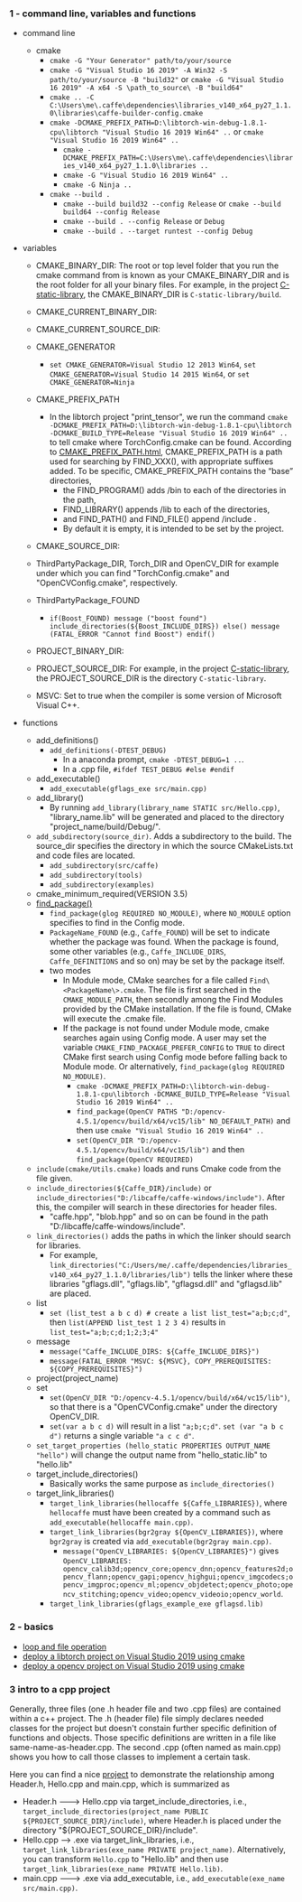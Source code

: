 ### 1 - command line, variables and functions
+ command line
  + cmake
    + `cmake -G "Your Generator" path/to/your/source`
    + `cmake -G "Visual Studio 16 2019" -A Win32 -S path/to/your/source -B "build32"` or `cmake -G "Visual Studio 16 2019" -A x64 -S \path_to_source\ -B "build64"`
    + `cmake .. -C C:\Users\me\.caffe\dependencies\libraries_v140_x64_py27_1.1.0\libraries\caffe-builder-config.cmake`
    + `cmake -DCMAKE_PREFIX_PATH=D:\libtorch-win-debug-1.8.1-cpu\libtorch "Visual Studio 16 2019 Win64" ..` or `cmake "Visual Studio 16 2019 Win64" ..`
      + `cmake -DCMAKE_PREFIX_PATH=C:\Users\me\.caffe\dependencies\libraries_v140_x64_py27_1.1.0\libraries ..`
      + `cmake -G "Visual Studio 16 2019 Win64" ..`
      + `cmake -G Ninja ..`
    + `cmake --build .`
      + `cmake --build build32 --config Release` or `cmake --build build64 --config Release`
      + `cmake --build . --config Release` or `Debug`
      + `cmake --build . --target runtest --config Debug`
+ variables
  + CMAKE_BINARY_DIR: The root or top level folder that you run the cmake command from is known as your CMAKE_BINARY_DIR and is the root folder for all your binary files. For example, in the project [C-static-library](https://github.com/ttroy50/cmake-examples/tree/master/01-basic/C-static-library), the CMAKE_BINARY_DIR is `C-static-library/build`.
  + CMAKE_CURRENT_BINARY_DIR:
  + CMAKE_CURRENT_SOURCE_DIR:
  + CMAKE_GENERATOR
    + `set CMAKE_GENERATOR=Visual Studio 12 2013 Win64`, `set CMAKE_GENERATOR=Visual Studio 14 2015 Win64`, or `set CMAKE_GENERATOR=Ninja`
  + CMAKE_PREFIX_PATH
    + In the libtorch project "print_tensor", we run the command
`cmake -DCMAKE_PREFIX_PATH=D:\libtorch-win-debug-1.8.1-cpu\libtorch -DCMAKE_BUILD_TYPE=Release "Visual Studio 16 2019 Win64" ..` to tell cmake where TorchConfig.cmake can be found. According to [CMAKE_PREFIX_PATH.html](https://cmake.org/cmake/help/v3.0/variable/CMAKE_PREFIX_PATH.html), CMAKE_PREFIX_PATH is a path used for searching by FIND_XXX(), with appropriate suffixes added. To be specific, CMAKE_PREFIX_PATH contains the “base” directories, 
      + the FIND_PROGRAM() adds /bin to each of the directories in the path, 
      + FIND_LIBRARY() appends /lib to each of the directories, 
      + and FIND_PATH() and FIND_FILE() append /include . 
      + By default it is empty, it is intended to be set by the project.
  
  + CMAKE_SOURCE_DIR:
  + ThirdPartyPackage_DIR, Torch_DIR and OpenCV_DIR for example under which you can find "TorchConfig.cmake" and "OpenCVConfig.cmake", respectively.
  + ThirdPartyPackage_FOUND
    + `if(Boost_FOUND) message ("boost found") include_directories(${Boost_INCLUDE_DIRS}) else() message (FATAL_ERROR "Cannot find Boost") endif()`
  + PROJECT_BINARY_DIR:
  + PROJECT_SOURCE_DIR: For example, in the project [C-static-library](https://github.com/ttroy50/cmake-examples/tree/master/01-basic/C-static-library), the PROJECT_SOURCE_DIR is the directory `C-static-library`.
  + MSVC: Set to true when the compiler is some version of Microsoft Visual C++.
  

+ functions
  + add_definitions()
    + `add_definitions(-DTEST_DEBUG)`
      + In a anaconda prompt, `cmake -DTEST_DEBUG=1 ..`.
      + In a .cpp file, `#ifdef TEST_DEBUG #else #endif`
  + add_executable()
    + `add_executable(gflags_exe src/main.cpp)`
  + add_library()
    + By running `add_library(library_name STATIC src/Hello.cpp)`, "library_name.lib" will be generated and placed to the directory "project_name/build/Debug/".
  + `add_subdirectory(source_dir)`. Adds a subdirectory to the build. The source_dir specifies the directory in which the source CMakeLists.txt and code files are located.
    + `add_subdirectory(src/caffe)`
    + `add_subdirectory(tools)`
    + `add_subdirectory(examples)`
  + cmake_minimum_required(VERSION 3.5)
  + [find_package()](https://github.com/suzyi/cpp/blob/master/cmake/basics.md#4---how-does-find_package-work)
    + `find_package(glog REQUIRED NO_MODULE)`, where `NO_MODULE` option specifies to find in the Config mode.
    + `PackageName_FOUND` (e.g., `Caffe_FOUND`) will be set to indicate whether the package was found. When the package is found, some other variables (e.g., `Caffe_INCLUDE_DIRS`, `Caffe_DEFINITIONS` and so on) may be set by the package itself.
    + two modes
      + In Module mode, CMake searches for a file called `Find\<PackageName\>.cmake`. The file is first searched in the `CMAKE_MODULE_PATH`, then secondly among the Find Modules provided by the CMake installation. If the file is found, CMake will execute the .cmake file.
      + If the package is not found under Module mode, cmake searches again using Config mode. A user may set the variable `CMAKE_FIND_PACKAGE_PREFER_CONFIG` to `TRUE` to direct CMake first search using Config mode before falling back to Module mode. Or alternatively, `find_package(glog REQUIRED NO_MODULE)`.
        + `cmake -DCMAKE_PREFIX_PATH=D:\libtorch-win-debug-1.8.1-cpu\libtorch -DCMAKE_BUILD_TYPE=Release "Visual Studio 16 2019 Win64" ..`
        + `find_package(OpenCV PATHS "D:/opencv-4.5.1/opencv/build/x64/vc15/lib" NO_DEFAULT_PATH)` and then use `cmake "Visual Studio 16 2019 Win64" ..`
        + `set(OpenCV_DIR "D:/opencv-4.5.1/opencv/build/x64/vc15/lib")` and then `find_package(OpenCV REQUIRED)`
  + `include(cmake/Utils.cmake)` loads and runs Cmake code from the file given.
  + `include_directories(${Caffe_DIR}/include)` or `include_directories("D:/libcaffe/caffe-windows/include")`. After this, the compiler will search in these directories for header files.
    + "caffe.hpp", "blob.hpp" and so on can be found in the path "D:/libcaffe/caffe-windows/include".
  + `link_directories()` adds the paths in which the linker should search for libraries.
    + For example, `link_directories("C:/Users/me/.caffe/dependencies/libraries_v140_x64_py27_1.1.0/libraries/lib")` tells the linker where these libraries "gflags.dll", "gflags.lib", "gflagsd.dll" and "gflagsd.lib" are placed.
  + list
    + `set (list_test a b c d) # create a list list_test="a;b;c;d"`, then `list(APPEND list_test 1 2 3 4)` results in `list_test="a;b;c;d;1;2;3;4"`
  + message
    + `message("Caffe_INCLUDE_DIRS: ${Caffe_INCLUDE_DIRS}")`
    + `message(FATAL_ERROR "MSVC: ${MSVC}, COPY_PREREQUISITES: ${COPY_PREREQUISITES}")`
  + project(project_name)
  + set
    + `set(OpenCV_DIR "D:/opencv-4.5.1/opencv/build/x64/vc15/lib")`, so that there is a "OpenCVConfig.cmake" under the directory OpenCV_DIR.
    + `set(var a b c d)` will result in a list `"a;b;c;d"`. `set (var "a b c d")` returns a single variable `"a c c d"`.
  + `set_target_properties (hello_static PROPERTIES OUTPUT_NAME "hello")` will change the output name from "hello_static.lib" to "hello.lib"
  + target_include_directories()
    + Basically works the same purpose as `include_directories()`
  + target_link_libraries()
    + `target_link_libraries(hellocaffe ${Caffe_LIBRARIES})`, where `hellocaffe` must have been created by a command such as `add_executable(hellocaffe main.cpp)`.
    + `target_link_libraries(bgr2gray ${OpenCV_LIBRARIES})`, where `bgr2gray` is created via `add_executable(bgr2gray main.cpp)`.
      + `message("OpenCV_LIBRARIES: ${OpenCV_LIBRARIES}")` gives `OpenCV_LIBRARIES: opencv_calib3d;opencv_core;opencv_dnn;opencv_features2d;opencv_flann;opencv_gapi;opencv_highgui;opencv_imgcodecs;opencv_imgproc;opencv_ml;opencv_objdetect;opencv_photo;opencv_stitching;opencv_video;opencv_videoio;opencv_world`.
    + `target_link_libraries(gflags_example_exe gflagsd.lib)`

### 2 - basics
+ [loop and file operation](examples/loop-and-file-operation.md)
+ [deploy a libtorch project on Visual Studio 2019 using cmake](https://github.com/suzyi/cpp/blob/master/deep-learning/libtorch.md)
+ [deploy a opencv project on Visual Studio 2019 using cmake](https://github.com/suzyi/cpp/blob/master/deep-learning/opencv.md)
### 3 intro to a cpp project
Generally, three files (one .h header file and two .cpp files) are contained within a c++ project. The .h (header file) file simply declares needed classes for the project but doesn't constain further specific definition of functions and objects. Those specific definitions are written in a file like same-name-as-header.cpp. The second .cpp (often named as main.cpp) shows you how to call those classes to implement a certain task.

Here you can find a nice [project](https://github.com/ttroy50/cmake-examples/tree/master/01-basic/C-static-library) to demonstrate the relationship among Header.h, Hello.cpp and main.cpp, which is summarized as 
+ Header.h ---> Hello.cpp via target_include_directories, i.e., `target_include_directories(project_name PUBLIC ${PROJECT_SOURCE_DIR}/include)`, where Header.h is placed under the directory "${PROJECT_SOURCE_DIR}/include".
+ Hello.cpp --> .exe via target_link_libraries, i.e., `target_link_libraries(exe_name PRIVATE project_name)`. Alternatively, you can transform `Hello.cpp` to "Hello.lib" and then use `target_link_libraries(exe_name PRIVATE Hello.lib)`.
+ main.cpp ---> .exe via add_executable, i.e., `add_executable(exe_name src/main.cpp)`.
